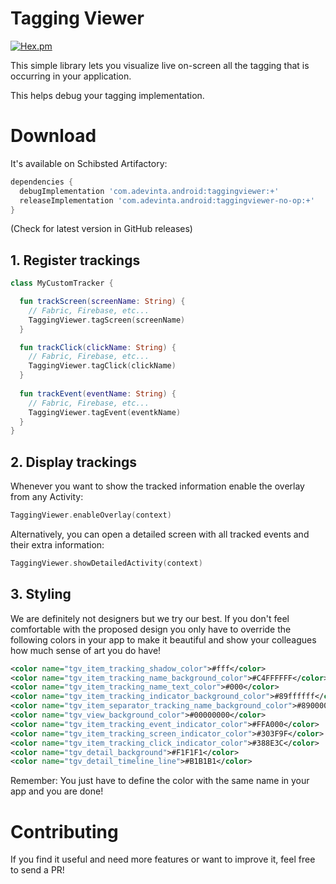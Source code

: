 # Tagging Viewer

[![Hex.pm](https://img.shields.io/hexpm/l/plug.svg)](LICENSE.md)

This simple library lets you visualize live on-screen all the tagging that is occurring in your application.

This helps debug your tagging implementation.

# Download
It's available on Schibsted Artifactory:
```groovy
dependencies {
  debugImplementation 'com.adevinta.android:taggingviewer:+'
  releaseImplementation 'com.adevinta.android:taggingviewer-no-op:+'
}
```
(Check for latest version in GitHub releases)

## 1. Register trackings
```kotlin
class MyCustomTracker {

  fun trackScreen(screenName: String) {
    // Fabric, Firebase, etc...
    TaggingViewer.tagScreen(screenName)
  }

  fun trackClick(clickName: String) {
    // Fabric, Firebase, etc...
    TaggingViewer.tagClick(clickName)
  }
  
  fun trackEvent(eventName: String) {
    // Fabric, Firebase, etc...
    TaggingViewer.tagEvent(eventkName)
  }
}
```

## 2. Display trackings
Whenever you want to show the tracked information enable the overlay from any Activity:

```kotlin
TaggingViewer.enableOverlay(context)
```

Alternatively, you can open a detailed screen with all tracked events and their extra information:
```kotlin
TaggingViewer.showDetailedActivity(context)
```


## 3. Styling
We are definitely not designers but we try our best. If you don't feel comfortable with the proposed design you only have to override the
following colors in your app to make it beautiful and show your colleagues how much sense of art you do have!

```xml
<color name="tgv_item_tracking_shadow_color">#fff</color>
<color name="tgv_item_tracking_name_background_color">#C4FFFFFF</color>
<color name="tgv_item_tracking_name_text_color">#000</color>
<color name="tgv_item_tracking_indicator_background_color">#89ffffff</color>
<color name="tgv_item_separator_tracking_name_background_color">#89000000</color>
<color name="tgv_view_background_color">#00000000</color>
<color name="tgv_item_tracking_event_indicator_color">#FFA000</color>
<color name="tgv_item_tracking_screen_indicator_color">#303F9F</color>
<color name="tgv_item_tracking_click_indicator_color">#388E3C</color>
<color name="tgv_detail_background">#F1F1F1</color>
<color name="tgv_detail_timeline_line">#B1B1B1</color>
```

Remember: You just have to define the color with the same name in your app and you are done!

# Contributing
If you find it useful and need more features or want to improve it, feel free to send a PR!
